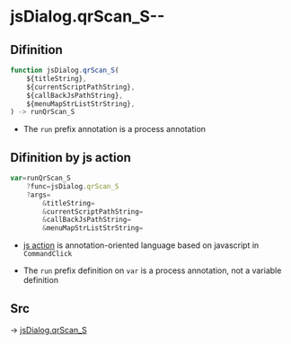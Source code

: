 # jsDialog.qrScan_S--

## Difinition

```js.js
function jsDialog.qrScan_S(
	${titleString},
	${currentScriptPathString},
	${callBackJsPathString},
	${menuMapStrListStrString},
) -> runQrScan_S
```

- The `run` prefix annotation is a process annotation


## Difinition by js action

```js.js
var=runQrScan_S
	?func=jsDialog.qrScan_S
	?args=
		&titleString=
		&currentScriptPathString=
		&callBackJsPathString=
		&menuMapStrListStrString=
```

- [js action](#) is annotation-oriented language based on javascript in `CommandClick`

- The `run` prefix definition on `var` is a process annotation, not a variable definition

## Src

-> [jsDialog.qrScan_S](https://github.com/puutaro/CommandClick/blob/master/app/src/main/java/com/puutaro/commandclick/fragment_lib/terminal_fragment/js_interface/dialog/JsDialog.kt#L365)


